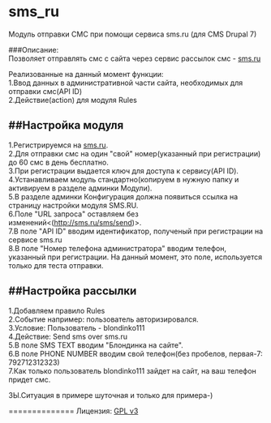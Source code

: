 sms_ru
======
Модуль отправки СМС при помощи сервиса sms.ru (для CMS Drupal 7)  

###Описание:  
Позволяет отправлять смс с сайта через сервис рассылок смс - [sms.ru](http:\\sms.ru)

Реализованные на данный момент функции:  
1.Ввод данных в административной части сайта, необходимых для отправки смс(API ID)  
2.Действие(action) для модуля Rules  

##Настройка модуля
-------------
1.Регистрируемся на [sms.ru](http://sms.ru/?panel=main&subpanel=programmer).  
2.Для отправки смс на один "свой" номер(указанный при регистрации) до 60 смс в день бесплатно.  
3.При регистрации выдается ключ для доступа к сервису(API ID).  
4.Устанавливаем модуль стандартно(копируем в нужную папку и активируем в разделе админки Модули).  
5.В разделе админки Конфигурация должна появиться ссылка на страницу настройки модуля SMS.RU.  
6.Поле "URL запроса" оставляем без изменений<(http://sms.ru/sms/send)>.  
7.В поле "API ID" вводим идентификатор, полученый при регистрации на сервисе sms.ru    
8.В поле "Номер телефона администратора" вводим телефон, указанный при регистрации.
На данный момент, это поле, используется только для теста отправки.


##Настройка рассылки
---------------------
1.Добавляем правило Rules  
2.Событие например: пользователь авторизировался.  
3.Условие: Пользователь - blondinko111  
4.Действие: Send sms over sms.ru  
5.В поле SMS TEXT вводим "Блондинка на сайте".  
6.В поле PHONE NUMBER вводим свой телефон(без пробелов, первая-7: 792712312323)  
7.Как только пользователь blondinko111 зайдет на сайт, на ваш телефон придет смс.  

ЗЫ.Ситуация в примере шуточная и только для примера-)  


==============
Лицензия: [GPL v3](http://choosealicense.com/licenses/gpl-v3/)
